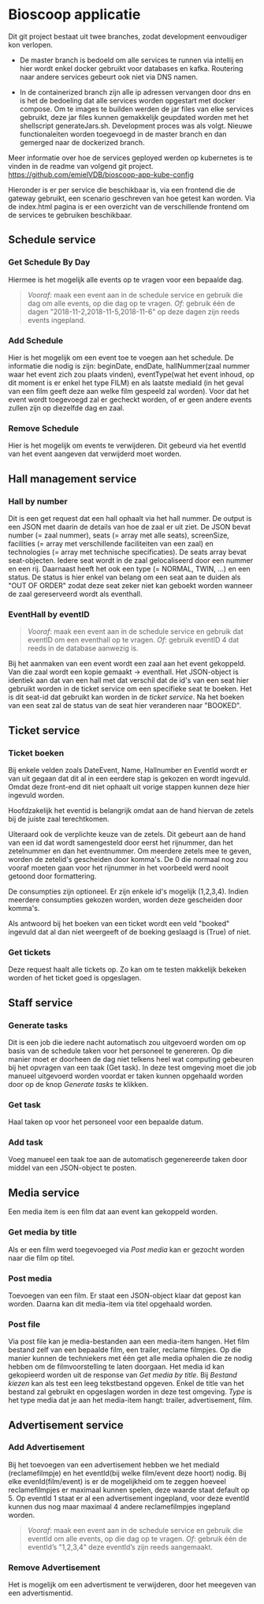 # Bioscoop applicatie

Dit git project bestaat uit twee branches, zodat development eenvoudiger kon verlopen.
- De master branch is bedoeld om alle services te runnen via intellij en hier wordt enkel docker gebruikt voor databases en kafka. Routering naar andere services gebeurt ook niet via DNS namen.

- In de containerized branch zijn alle ip adressen vervangen door dns en is het de bedoeling dat alle services worden opgestart met docker compose. Om te images te builden werden de jar files van elke services gebruikt, deze jar files kunnen gemakkelijk geupdated worden met het shellscript generateJars.sh.
Development proces was als volgt. Nieuwe functionaleiten worden toegevoegd in de master branch en dan gemerged naar de dockerized branch. 

Meer informatie over hoe de services geployed werden op kubernetes is te vinden in de readme van volgend git project.
https://github.com/emielVDB/bioscoop-app-kube-config

Hieronder is er per service die beschikbaar is, via een frontend die de gateway gebruikt, een scenario geschreven van hoe getest kan worden. Via de index.html pagina is er een overzicht van de verschillende frontend om de services te gebruiken beschikbaar.

## Schedule service
### Get Schedule By Day
Hiermee is het mogelijk alle events op te vragen voor een bepaalde dag.
> *Vooraf*: maak een event aan in de schedule service en gebruik die dag om alle events, op die dag op te vragen. *Of*: gebruik één de dagen "2018-11-2,2018-11-5,2018-11-6" op deze dagen zijn reeds events ingepland.

### Add Schedule
Hier is het mogelijk om een event toe te voegen aan het schedule. De informatie die nodig is zijn:
beginDate, endDate, hallNummer(zaal nummer waar het event zich zou plaats vinden), eventType(wat het event inhoud, op dit moment is er enkel het type FILM) en als laatste mediaId (in het geval van een film geeft deze aan welke film gespeeld zal worden). Voor dat het event wordt toegevoegd zal er gecheckt worden, of er geen andere events zullen zijn op diezelfde dag en zaal.

### Remove Schedule
Hier is het mogelijk om events te verwijderen. Dit gebeurd via het eventId van het event aangeven dat verwijderd moet worden.

## Hall management service
### Hall by number
Dit is een get request dat een hall ophaalt via het hall nummer. De output is een JSON met daarin de details van hoe de zaal er uit ziet. De JSON bevat number (= zaal nummer), seats (= array met alle seats), screenSize, facilities (= array met verschillende faciliteiten van een zaal) en technologies (= array met technische specificaties).
De seats array bevat seat-objecten. Iedere seat wordt in de zaal gelocaliseerd door een nummer en een rij. Daarnaast heeft het ook een type (= NORMAL, TWIN, ...) en een status. De status is hier enkel van belang om een seat aan te duiden als "OUT OF ORDER" zodat deze seat zeker niet kan geboekt worden wanneer de zaal gereserveerd wordt als eventhall.

### EventHall by eventID
> *Vooraf*: maak een event aan in de schedule service en gebruik dat eventID om een eventhall op te vragen. *Of*: gebruik eventID 4 dat reeds in de database aanwezig is.

Bij het aanmaken van een event wordt een zaal aan het event gekoppeld. Van die zaal wordt een kopie gemaakt -> eventhall. Het JSON-object is identiek aan dat van een hall met dat verschil dat de id's van een seat hier gebruikt worden in de ticket service om een specifieke seat te boeken. Het is dit seat-id dat gebruikt kan worden in de *ticket service*. Na het boeken van een seat zal de status van de seat hier veranderen naar "BOOKED".

## Ticket service
### Ticket boeken
Bij enkele velden zoals DateEvent, Name, Hallnumber en EventId wordt er van uit gegaan dat dit al in een eerdere stap is gekozen en wordt ingevuld. Omdat deze front-end dit niet ophaalt uit vorige stappen kunnen deze hier ingevuld worden.

Hoofdzakelijk het eventid is belangrijk omdat aan de hand hiervan de zetels bij de juiste zaal terechtkomen.

Uiteraard ook de verplichte keuze van de zetels. Dit gebeurt aan de hand van een id dat wordt samengesteld door eerst het rijnummer, dan het zetelnummer en dan het eventnummer. Om meerdere zetels mee te geven, worden de zetelid's gescheiden door komma's. De 0 die normaal nog zou vooraf moeten gaan voor het rijnummer in het voorbeeld werd nooit getoond door formattering.

De consumpties zijn optioneel. Er zijn enkele id's mogelijk (1,2,3,4). Indien meerdere consumpties gekozen worden, worden deze gescheiden door komma's.

Als antwoord bij het boeken van een ticket wordt een veld "booked" ingevuld dat al dan niet weergeeft of de boeking geslaagd is (True) of niet.

### Get tickets
Deze request haalt alle tickets op. Zo kan om te testen makkelijk bekeken worden of het ticket goed is opgeslagen.

## Staff service
### Generate tasks
Dit is een job die iedere nacht automatisch zou uitgevoerd worden om op basis van de schedule taken voor het personeel te genereren. Op die manier moet er doorheen de dag niet telkens heel wat computing gebeuren bij het opvragen van een taak (Get task). In deze test omgeving moet die job manueel uitgevoerd worden voordat er taken kunnen opgehaald worden door op de knop *Generate tasks* te klikken.

### Get task
Haal taken op voor het personeel voor een bepaalde datum.

### Add task
Voeg manueel een taak toe aan de automatisch gegenereerde taken door middel van een JSON-object te posten.

## Media service
Een media item is een film dat aan event kan gekoppeld worden.
### Get media by title
Als er een film werd toegevoeged via *Post media* kan er gezocht worden naar die film op titel.

### Post media
Toevoegen van een film. Er staat een JSON-object klaar dat gepost kan worden. Daarna kan dit media-item via titel opgehaald worden.

### Post file
Via post file kan je media-bestanden aan een media-item hangen. Het film bestand zelf van een bepaalde film, een trailer, reclame filmpjes. Op die manier kunnen de techniekers met één get alle media ophalen die ze nodig hebben om de filmvoorstelling te laten doorgaan.
Het media id kan gekopieerd worden uit de response van *Get media by title*. Bij *Bestand kiezen* kan als test een leeg tekstbestand opgeven. Enkel de title van het bestand zal gebruikt en opgeslagen worden in deze test omgeving. *Type* is het type media dat je aan het media-item hangt: trailer, advertisement, film.

## Advertisement service
### Add Advertisement 
Bij het toevoegen van een advertisement hebben we het mediaId (reclamefilmpje) en het eventId(bij welke film/event deze hoort) nodig. Bij elke evenId(film/event) is er de mogelijkheid om te zeggen hoeveel reclamefilmpjes er maximaal kunnen spelen, deze waarde staat default op 5. Op eventId 1 staat er al een advertisement ingepland, voor deze eventId kunnen dus nog maar maximaal 4 andere reclamefilmpjes ingepland worden.
> *Vooraf*: maak een event aan in de schedule service en gebruik die eventId om alle events, op die dag op te vragen. *Of*: gebruik één de eventId’s "1,2,3,4" deze eventId’s zijn reeds aangemaakt. 

### Remove Advertisement
Het is mogelijk om een advertisment te verwijderen, door het meegeven van een advertismentid.
